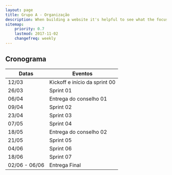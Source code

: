 ```yaml
---
layout: page
title: Grupo A - Organização
description: When building a website it's helpful to see what the focus of your site is. This page is an example of how to show a website's focus.
sitemap:
    priority: 0.7
    lastmod: 2017-11-02
    changefreq: weekly
---
```

<h2>Cronograma</h2>

| Datas         | Eventos                       |
|---------------|-------------------------------|
| 12/03         | Kickoff e início da sprint 00 |
| 26/03         | Sprint 01                     |
| 06/04         | Entrega do conselho 01        |
| 09/04         | Sprint 02                     |
| 23/04         | Sprint 03                     |
| 07/05         | Sprint 04                     |
| 18/05         | Entrega do conselho 02        |
| 21/05         | Sprint 05                     |
| 04/06         | Sprint 06                     |
| 18/06         | Sprint 07                     |
| 02/06 - 06/06 | Entrega Final                 |

    
